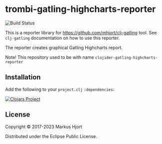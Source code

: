 # trombi-gatling-highcharts-reporter

![Build Status](https://github.com/mhjort/trombi-gatling-highcharts-reporter/actions/workflows/clojure.yml/badge.svg)

This is a reporter library for https://github.com/mhjort/clj-gatling tool.
See `clj-gatling` documentation on how to use this reporter.

The reporter creates graphical Gatling Highcharts report.

Note! This repository used to be with name `clojider-gatling-highcharts-reporter`

## Installation

Add the following to your `project.clj` `:dependencies`:

[![Clojars Project](https://img.shields.io/clojars/v/com.github.mhjort/trombi-gatling-highcharts-reporter.svg)](https://clojars.org/com.github.mhjort/trombi-gatling-highcharts-reporter)

## License

Copyright © 2017-2023 Markus Hjort

Distributed under the Eclipse Public License.
